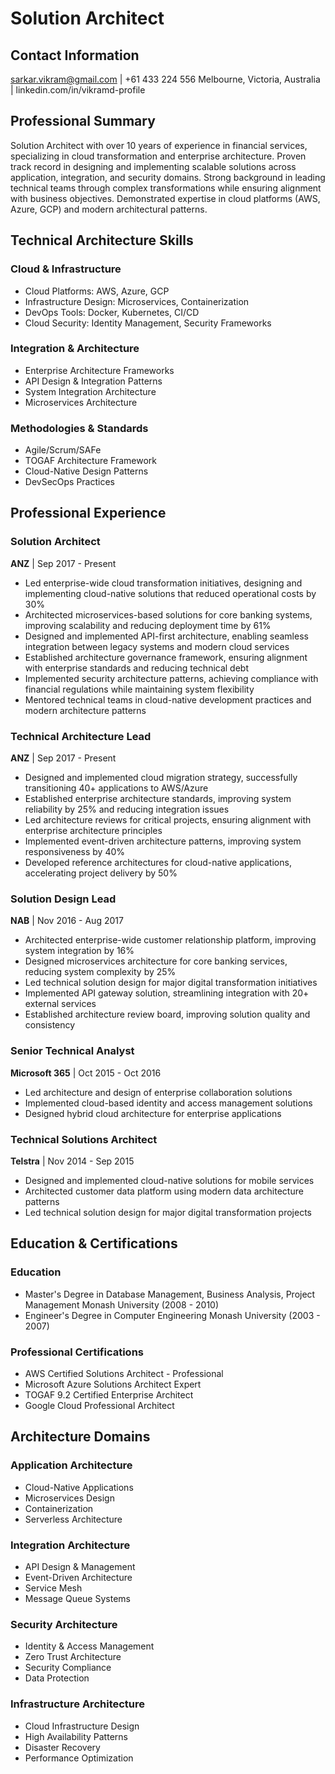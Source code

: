 # Solution Architect

## Contact Information
sarkar.vikram@gmail.com | +61 433 224 556
Melbourne, Victoria, Australia | linkedin.com/in/vikramd-profile

## Professional Summary
Solution Architect with over 10 years of experience in financial services, specializing in cloud transformation and enterprise architecture. Proven track record in designing and implementing scalable solutions across application, integration, and security domains. Strong background in leading technical teams through complex transformations while ensuring alignment with business objectives. Demonstrated expertise in cloud platforms (AWS, Azure, GCP) and modern architectural patterns.

## Technical Architecture Skills

### Cloud & Infrastructure
- Cloud Platforms: AWS, Azure, GCP
- Infrastructure Design: Microservices, Containerization
- DevOps Tools: Docker, Kubernetes, CI/CD
- Cloud Security: Identity Management, Security Frameworks

### Integration & Architecture
- Enterprise Architecture Frameworks
- API Design & Integration Patterns
- System Integration Architecture
- Microservices Architecture

### Methodologies & Standards
- Agile/Scrum/SAFe
- TOGAF Architecture Framework
- Cloud-Native Design Patterns
- DevSecOps Practices

## Professional Experience

### Solution Architect
**ANZ** | Sep 2017 - Present
- Led enterprise-wide cloud transformation initiatives, designing and implementing cloud-native solutions that reduced operational costs by 30%
- Architected microservices-based solutions for core banking systems, improving scalability and reducing deployment time by 61%
- Designed and implemented API-first architecture, enabling seamless integration between legacy systems and modern cloud services
- Established architecture governance framework, ensuring alignment with enterprise standards and reducing technical debt
- Implemented security architecture patterns, achieving compliance with financial regulations while maintaining system flexibility
- Mentored technical teams in cloud-native development practices and modern architecture patterns

### Technical Architecture Lead
**ANZ** | Sep 2017 - Present
- Designed and implemented cloud migration strategy, successfully transitioning 40+ applications to AWS/Azure
- Established enterprise architecture standards, improving system reliability by 25% and reducing integration issues
- Led architecture reviews for critical projects, ensuring alignment with enterprise architecture principles
- Implemented event-driven architecture patterns, improving system responsiveness by 40%
- Developed reference architectures for cloud-native applications, accelerating project delivery by 50%

### Solution Design Lead
**NAB** | Nov 2016 - Aug 2017
- Architected enterprise-wide customer relationship platform, improving system integration by 16%
- Designed microservices architecture for core banking services, reducing system complexity by 25%
- Led technical solution design for major digital transformation initiatives
- Implemented API gateway solution, streamlining integration with 20+ external services
- Established architecture review board, improving solution quality and consistency

### Senior Technical Analyst
**Microsoft 365** | Oct 2015 - Oct 2016
- Led architecture and design of enterprise collaboration solutions
- Implemented cloud-based identity and access management solutions
- Designed hybrid cloud architecture for enterprise applications

### Technical Solutions Architect
**Telstra** | Nov 2014 - Sep 2015
- Designed and implemented cloud-native solutions for mobile services
- Architected customer data platform using modern data architecture patterns
- Led technical solution design for major digital transformation projects

## Education & Certifications

### Education
- Master's Degree in Database Management, Business Analysis, Project Management
  Monash University (2008 - 2010)
- Engineer's Degree in Computer Engineering
  Monash University (2003 - 2007)

### Professional Certifications
- AWS Certified Solutions Architect - Professional
- Microsoft Azure Solutions Architect Expert
- TOGAF 9.2 Certified Enterprise Architect
- Google Cloud Professional Architect

## Architecture Domains

### Application Architecture
- Cloud-Native Applications
- Microservices Design
- Containerization
- Serverless Architecture

### Integration Architecture
- API Design & Management
- Event-Driven Architecture
- Service Mesh
- Message Queue Systems

### Security Architecture
- Identity & Access Management
- Zero Trust Architecture
- Security Compliance
- Data Protection

### Infrastructure Architecture
- Cloud Infrastructure Design
- High Availability Patterns
- Disaster Recovery
- Performance Optimization
